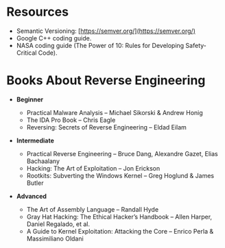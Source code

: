 # Resources
+ Semantic Versioning: [https://semver.org/](https://semver.org/)
+ Google C++ coding guide.
+ NASA coding guide (The Power of 10: Rules for Developing Safety-Critical Code).

# Books About Reverse Engineering
+ **Beginner**
  - Practical Malware Analysis – Michael Sikorski & Andrew Honig
  - The IDA Pro Book – Chris Eagle
  - Reversing: Secrets of Reverse Engineering – Eldad Eilam

+ **Intermediate**
  - Practical Reverse Engineering – Bruce Dang, Alexandre Gazet, Elias Bachaalany
  - Hacking: The Art of Exploitation – Jon Erickson
  - Rootkits: Subverting the Windows Kernel – Greg Hoglund & James Butler

+ **Advanced**
  - The Art of Assembly Language – Randall Hyde
  - Gray Hat Hacking: The Ethical Hacker’s Handbook – Allen Harper, Daniel Regalado, et al.
  - A Guide to Kernel Exploitation: Attacking the Core – Enrico Perla & Massimiliano Oldani